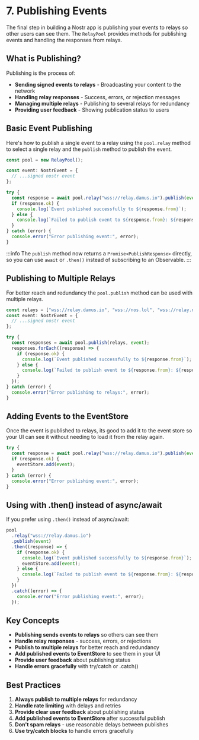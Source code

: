# 7. Publishing Events

The final step in building a Nostr app is publishing your events to relays so other users can see them. The `RelayPool` provides methods for publishing events and handling the responses from relays.

## What is Publishing?

Publishing is the process of:

- **Sending signed events to relays** - Broadcasting your content to the network
- **Handling relay responses** - Success, errors, or rejection messages
- **Managing multiple relays** - Publishing to several relays for redundancy
- **Providing user feedback** - Showing publication status to users

## Basic Event Publishing

Here's how to publish a single event to a relay using the `pool.relay` method to select a single relay and the `publish` method to publish the event.

```typescript
const pool = new RelayPool();

const event: NostrEvent = {
  // ...signed nostr event
};

try {
  const response = await pool.relay("wss://relay.damus.io").publish(event);
  if (response.ok) {
    console.log(`Event published successfully to ${response.from}`);
  } else {
    console.log(`Failed to publish event to ${response.from}: ${response.message}`);
  }
} catch (error) {
  console.error("Error publishing event:", error);
}
```

:::info
The `publish` method now returns a `Promise<PublishResponse>` directly, so you can use `await` or `.then()` instead of subscribing to an Observable.
:::

## Publishing to Multiple Relays

For better reach and redundancy the `pool.publish` method can be used with multiple relays.

```typescript
const relays = ["wss://relay.damus.io", "wss://nos.lol", "wss://relay.nostr.band"];
const event: NostrEvent = {
  // ...signed nostr event
};

try {
  const responses = await pool.publish(relays, event);
  responses.forEach((response) => {
    if (response.ok) {
      console.log(`Event published successfully to ${response.from}`);
    } else {
      console.log(`Failed to publish event to ${response.from}: ${response.message}`);
    }
  });
} catch (error) {
  console.error("Error publishing to relays:", error);
}
```

## Adding Events to the EventStore

Once the event is published to relays, its good to add it to the event store so your UI can see it without needing to load it from the relay again.

```typescript
try {
  const response = await pool.relay("wss://relay.damus.io").publish(event);
  if (response.ok) {
    eventStore.add(event);
  }
} catch (error) {
  console.error("Error publishing event:", error);
}
```

## Using with .then() instead of async/await

If you prefer using `.then()` instead of async/await:

```typescript
pool
  .relay("wss://relay.damus.io")
  .publish(event)
  .then((response) => {
    if (response.ok) {
      console.log(`Event published successfully to ${response.from}`);
      eventStore.add(event);
    } else {
      console.log(`Failed to publish event to ${response.from}: ${response.message}`);
    }
  })
  .catch((error) => {
    console.error("Error publishing event:", error);
  });
```

## Key Concepts

- **Publishing sends events to relays** so others can see them
- **Handle relay responses** - success, errors, or rejections
- **Publish to multiple relays** for better reach and redundancy
- **Add published events to EventStore** to see them in your UI
- **Provide user feedback** about publishing status
- **Handle errors gracefully** with try/catch or .catch()

## Best Practices

1. **Always publish to multiple relays** for redundancy
2. **Handle rate limiting** with delays and retries
3. **Provide clear user feedback** about publishing status
4. **Add published events to EventStore** after successful publish
5. **Don't spam relays** - use reasonable delays between publishes
6. **Use try/catch blocks** to handle errors gracefully
